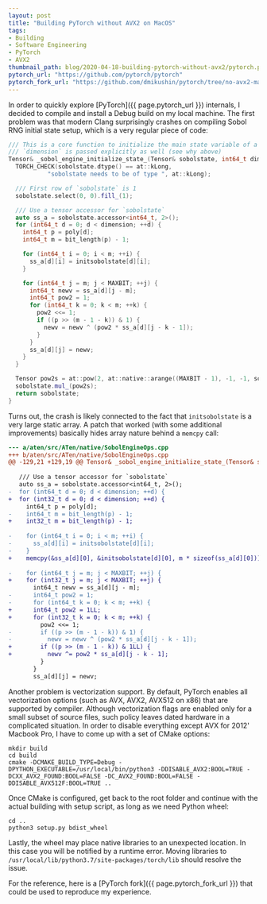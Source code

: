 ```yaml
---
layout: post
title: "Building PyTorch without AVX2 on MacOS"
tags:
- Building
- Software Engineering
- PyTorch
- AVX2
thumbnail_path: blog/2020-04-18-building-pytorch-without-avx2/pytorch.png
pytorch_url: "https://github.com/pytorch/pytorch"
pytorch_fork_url: "https://github.com/dmikushin/pytorch/tree/no-avx2-macos"
---
```


In order to quickly explore [PyTorch]({{ page.pytorch_url }}) internals, I decided to compile and install a Debug build on my local machine. The first problem was that modern Clang surprisingly crashes on compiling Sobol RNG initial state setup, which is a very regular piece of code:

```c++
/// This is a core function to initialize the main state variable of a `SobolEngine`.
/// `dimension` is passed explicitly as well (see why above)
Tensor& _sobol_engine_initialize_state_(Tensor& sobolstate, int64_t dimension) {
  TORCH_CHECK(sobolstate.dtype() == at::kLong,
           "sobolstate needs to be of type ", at::kLong);

  /// First row of `sobolstate` is 1
  sobolstate.select(0, 0).fill_(1);

  /// Use a tensor accessor for `sobolstate`
  auto ss_a = sobolstate.accessor<int64_t, 2>();
  for (int64_t d = 0; d < dimension; ++d) {
    int64_t p = poly[d];
    int64_t m = bit_length(p) - 1;

    for (int64_t i = 0; i < m; ++i) {
      ss_a[d][i] = initsobolstate[d][i];
    }

    for (int64_t j = m; j < MAXBIT; ++j) {
      int64_t newv = ss_a[d][j - m];
      int64_t pow2 = 1;
      for (int64_t k = 0; k < m; ++k) {
        pow2 <<= 1;
        if ((p >> (m - 1 - k)) & 1) {
          newv = newv ^ (pow2 * ss_a[d][j - k - 1]);
        }
      }
      ss_a[d][j] = newv;
    }
  }

  Tensor pow2s = at::pow(2, at::native::arange((MAXBIT - 1), -1, -1, sobolstate.options()));
  sobolstate.mul_(pow2s);
  return sobolstate;
}
```

Turns out, the crash is likely connected to the fact that `initsobolstate` is a very large static array. A patch that worked (with some additional improvements) basically hides array nature behind a `memcpy` call:

```patch
--- a/aten/src/ATen/native/SobolEngineOps.cpp
+++ b/aten/src/ATen/native/SobolEngineOps.cpp
@@ -129,21 +129,19 @@ Tensor& _sobol_engine_initialize_state_(Tensor& sobolstate, int64_t dimension) {
 
   /// Use a tensor accessor for `sobolstate`
   auto ss_a = sobolstate.accessor<int64_t, 2>();
-  for (int64_t d = 0; d < dimension; ++d) {
+  for (int32_t d = 0; d < dimension; ++d) {
     int64_t p = poly[d];
-    int64_t m = bit_length(p) - 1;
+    int32_t m = bit_length(p) - 1;
 
-    for (int64_t i = 0; i < m; ++i) {
-      ss_a[d][i] = initsobolstate[d][i];
-    }
+    memcpy(&ss_a[d][0], &initsobolstate[d][0], m * sizeof(ss_a[d][0]));
 
-    for (int64_t j = m; j < MAXBIT; ++j) {
+    for (int32_t j = m; j < MAXBIT; ++j) {
       int64_t newv = ss_a[d][j - m];
-      int64_t pow2 = 1;
-      for (int64_t k = 0; k < m; ++k) {
+      int64_t pow2 = 1LL;
+      for (int32_t k = 0; k < m; ++k) {
         pow2 <<= 1;
-        if ((p >> (m - 1 - k)) & 1) {
-          newv = newv ^ (pow2 * ss_a[d][j - k - 1]);
+        if ((p >> (m - 1 - k)) & 1LL) {
+          newv ^= pow2 * ss_a[d][j - k - 1];
         }
       }
       ss_a[d][j] = newv;
```

Another problem is vectorization support. By default, PyTorch enables all vectorization options (such as AVX, AVX2, AVX512 on x86) that are supported by compiler. Although vectorization flags are enabled only for a small subset of source files, such policy leaves dated hardware in a complicated situation. In order to disable everything except AVX for 2012' Macbook Pro, I have to come up with a set of CMake options:

```
mkdir build
cd build 
cmake -DCMAKE_BUILD_TYPE=Debug -DPYTHON_EXECUTABLE=/usr/local/bin/python3 -DDISABLE_AVX2:BOOL=TRUE -DCXX_AVX2_FOUND:BOOL=FALSE -DC_AVX2_FOUND:BOOL=FALSE -DDISABLE_AVX512F:BOOL=TRUE ..
```

Once CMake is configured, get back to the root folder and continue with the actual building with setup script, as long as we need Python wheel:

```
cd ..
python3 setup.py bdist_wheel
```

Lastly, the wheel may place native libraries to an unexpected location. In this case you will be notified by a runtime error. Moving libraries to `/usr/local/lib/python3.7/site-packages/torch/lib` should resolve the issue.

For the reference, here is a [PyTorch fork]({{ page.pytorch_fork_url }}) that could be used to reproduce my experience.

